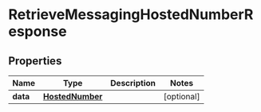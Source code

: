 # RetrieveMessagingHostedNumberResponse

## Properties
Name | Type | Description | Notes
------------ | ------------- | ------------- | -------------
**data** | [**HostedNumber**](HostedNumber.md) |  |  [optional]
